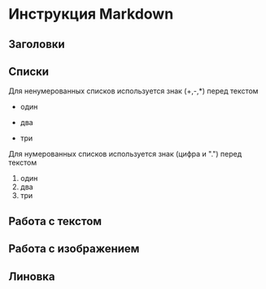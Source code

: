 # Инструкция Markdown

## Заголовки

## Списки

Для ненумерованных списков используется знак (+,-,*) перед текстом
+ один
- два
* три

Для нумерованных списков используется знак (цифра и ".") перед текстом

1. один
2. два
3. три

## Работа с текстом

## Работа с изображением

## Линовка


